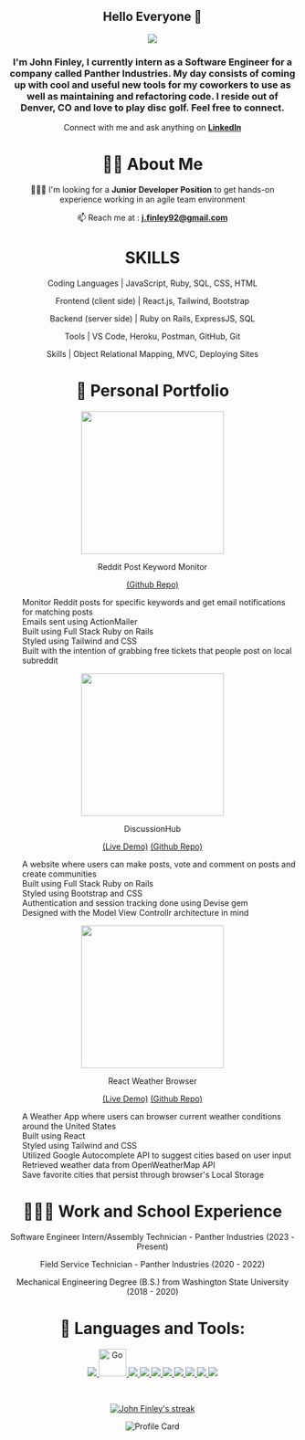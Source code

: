 <div align="center">
<h2> Hello Everyone 👋 </h2>
</div>

<p align="center"> 
 <img src="https://www.fieldwork.com/wp-content/uploads/2014/04/Denver-header.jpg"/> </p>

<h3 align="center"><b>  I'm John Finley, I currently intern as a Software Engineer for a company called Panther Industries. My day consists of coming up with cool and useful new tools for my coworkers to use as well as maintaining and refactoring code. I reside out of Denver, CO and love to play disc golf. Feel free to connect. </b></h3>

<div align="center">

Connect with me and ask anything on <a href="https://www.linkedin.com/in/john-tyler-finley/"><b>LinkedIn</b></a> 

# 🧑‍💻 About Me

<!-- 🔭 I’m currently working on a **<a href="https://github.com/jfinley6/ruby-on-rails-reddit-clone">Reddit clone</a>** and a **<a href="https://github.com/jfinley6/reddit-keyword-monitor">Reddit Post Monitor</a>**
    
🌱 I’m currently learning **Ruby on Rails** and contributing to open source projects.  -->
 
 👩🏻‍🎓 I'm looking for a **Junior Developer Position** to get hands-on experience working in an agile team environment

📫 Reach me at : **j.finley92@gmail.com**

#  SKILLS

Coding Languages | JavaScript, Ruby, SQL, CSS, HTML

Frontend (client side) | React.js, Tailwind, Bootstrap

Backend (server side) | Ruby on Rails, ExpressJS, SQL

Tools | VS Code, Heroku, Postman, GitHub, Git

Skills | Object Relational Mapping, MVC, Deploying Sites
 
# 🔭 Personal Portfolio
 
 <div>
  <img src="https://i.imgur.com/B0RAMDv.png" height="250"/>
 <div>
  <p>Reddit Post Keyword Monitor</p>
  <p>
<!--    <a href="https://reddit-clone-rails.herokuapp.com/">(Live Demo)</a> -->
   <a href="https://github.com/jfinley6/reddit-keyword-monitor">(Github Repo)</a>
  </p>
  <ul align="left" style="list-style-type:none">
   <li>Monitor Reddit posts for specific keywords and get email notifications for matching posts
   <li>Emails sent using ActionMailer
   <li>Built using Full Stack Ruby on Rails</li>
   <li>Styled using Tailwind and CSS</li>
   <li>Built with the intention of grabbing free tickets that people post on local subreddit</li>
  </ul>
 </div>
</div>
 
 <div>
  <img src="https://i.imgur.com/Ff6T9VX.png" height="250"/>
 <div>
  <p>DiscussionHub</p>
  <p>
   <a href="https://discussionhub-51a7c53ae2c9.herokuapp.com/">(Live Demo)</a>
   <a href="https://github.com/jfinley6/ruby-on-rails-reddit-clone">(Github Repo)</a>
  </p>
  <ul align="left" style="list-style-type:none">
    <li>A website where users can make posts, vote and comment on posts and create communities</li>
    <li>Built using Full Stack Ruby on Rails</li>
    <li>Styled using Bootstrap and CSS</li>
    <li>Authentication and session tracking done using Devise gem</li>
    <li>Designed with the Model View Controllr architecture in mind</li>
  </ul>
 </div>
</div>
 
  <div>
  <img src="https://i.imgur.com/6YO0XXZ.png" height="250"/>
 <div>
  <p>React Weather Browser</p>
  <p>
   <a href="http://react-weather-browser.vercel.app/">(Live Demo)</a>
   <a href="https://github.com/jfinley6/react-weather-browser">(Github Repo)</a>
  </p>
  <ul align="left" style="list-style-type:none">
    <li>A Weather App where users can browser current weather conditions around the United States</li>
    <li>Built using React</li>
    <li>Styled using Tailwind and CSS</li>
    <li>Utilized Google Autocomplete API to suggest cities based on user input</li>
    <li>Retrieved weather data from OpenWeatherMap API</li>
    <li>Save favorite cities that persist through browser's Local Storage</li>
  </ul>
 </div>
</div>
 
# 👩🏻‍🎓 Work and School Experience 
 
 Software Engineer Intern/Assembly Technician - Panther Industries (2023 - Present)
 
 Field Service Technician - Panther Industries (2020 - 2022)
 
 Mechanical Engineering Degree (B.S.) from Washington State University (2018 - 2020)

# 🚀 Languages and Tools:

<p align="center"> 
    <a href="https://www.ruby-lang.org/en/" target="_blank"> <img src="https://img.icons8.com/color/48/000000/ruby-programming-language.png"/> </a> 
  <a href="https://rubyonrails.org/" target="_blank"> <img src="https://img.icons8.com/external-tal-revivo-shadow-tal-revivo/48/000000/external-rails-a-server-side-web-application-framework-written-in-ruby-logo-shadow-tal-revivo.png" alt="Go" width="48" height="48"/> </a> 
    <a href="https://reactjs.org/" target="_blank"> <img src="https://img.icons8.com/color/48/000000/react-native.png"/> </a>
    <a href="https://developer.mozilla.org/en-US/docs/Web/JavaScript" target="_blank"> <img src="https://img.icons8.com/color/48/000000/javascript.png"/> </a> 
    <a href="https://www.w3.org/html/" target="_blank"> <img src="https://img.icons8.com/color/48/000000/html-5.png"/> </a> 
    <a href="https://www.w3schools.com/css/" target="_blank"> <img src="https://img.icons8.com/color/48/000000/css3.png"/> </a> 
    <a href="https://getbootstrap.com" target="_blank"> <img src="https://img.icons8.com/color/48/000000/bootstrap.png"/> </a>     
    <a href= "https://jquery.com/" target="_blank"><img src = "https://i.imgur.com/pxzaGx2.png"/>
    <a href= "https://heroku.com" target="_blank"><img src = "https://img.icons8.com/color/48/000000/heroku.png"/>
    <a href= "https://heroku.com" target="_blank"><img src ="https://img.icons8.com/color/48/000000/git.png"/>  
</p>

<br/>

<p align="center">
    <a href="#">
        <img title="🔥 Get streak stats for your profile at git.io/streak-stats" alt="John Finley's streak" src="https://github-readme-streak-stats.herokuapp.com/?user=jfinley6&theme=black-ice&hide_border=true&stroke=0000&background=060A0CD0"/>
    </a>
</p>
     
![Profile Card](https://github-profile-summary-cards.vercel.app/api/cards/profile-details?username=jfinley6&theme=nord_dark)

<!-- ## 📊 My Github Stats

  <br/>
       
             
  <a href="#"><img alt="John Finley's Top Languages" src="https://github-readme-stats.vercel.app/api/top-langs/?username=jfinley6&langs_count=4&count_private=false&layout=compact&theme=react&hide_border=true&bg_color=0D1117" /></a>
     <a href="https://github.com/vedantpople4/github-readme-stats"><img alt="Vedant Pople's Github Stats" src="https://github-readme-stats.vercel.app/api?username=jfinley6&show_icons=true&count_private=true&theme=react&hide_border=true&bg_color=0D1117" /></a>
     
     

  <br/> -->

